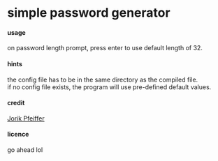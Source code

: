 # simple password generator
#### usage
on password length prompt, press enter to use default length of 32.
#### hints
the config file has to be in the same directory as the compiled file.\
if no config file exists, the program will use pre-defined default values.
#### credit
<a href="https://github.com/jojopipe" target="_blank">Jorik Pfeiffer</a>
#### licence
go ahead lol